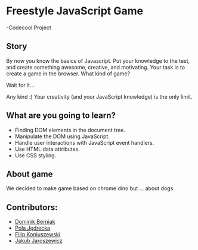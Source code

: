 # Freestyle JavaScript Game

-Codecool Project

## Story

By now you know the basics of Javascript. Put your knowledge to the test,
and create something awesome, creative, and motivating.
Your task is to create a game in the browser. What kind of game?

Wait for it...

Any kind :) Your creativity (and your JavaScript knowledge) is the only limit.

## What are you going to learn?

- Finding DOM elements in the document tree.
- Manipulate the DOM using JavaScript.
- Handle user interactions with JavaScript event handlers.
- Use HTML data attributes.
- Use CSS styling.

## About game

We decided to make game based on chrome dino but ... about dogs

## Contributors:
- [Dominik Berniak](https://github.com/DominikBerniak)
- [Pola Jędrecka](https://github.com/PolaJedrecka)
- [Filip Koniuszewski](https://github.com/FilipKoniuszewski)
- [Jakub Jaroszewicz](https://github.com/JakJar)
